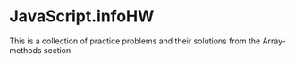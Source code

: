  # JavaScript.infoHW
 This is a collection of practice problems and their solutions from the Array-methods section
